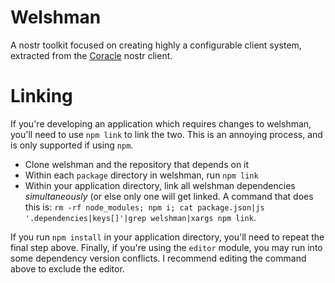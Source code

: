 # Welshman

A nostr toolkit focused on creating highly a configurable client system, extracted from the [Coracle](https://github.com/coracle-social/coracle) nostr client.

# Linking

If you're developing an application which requires changes to welshman, you'll need to use `npm link` to link the two. This is an annoying process, and is only supported if using `npm`.

- Clone welshman and the repository that depends on it
- Within each `package` directory in welshman, run `npm link`
- Within your application directory, link all welshman dependencies _simultaneously_ (or else only one will get linked. A command that does this is: `rm -rf node_modules; npm i; cat package.json|js '.dependencies|keys[]'|grep welshman|xargs npm link`.

If you run `npm install` in your application directory, you'll need to repeat the final step above. Finally, if you're using the `editor` module, you may run into some dependency version conflicts. I recommend editing the command above to exclude the editor.
